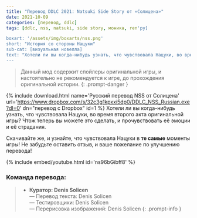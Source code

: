 ```yaml
---
title: "Перевод DDLC 2021: Natsuki Side Story от «Солицена»"
date: 2021-10-09
categories: [перевод, ddlc]
tags: [ddlc, nss, natsuki, side story, моника, ren'py]

boxart: '/assets/img/boxarts/nss.png'
short: "История со стороны Нацуки"
sub-cat: [визуальная новелла]
text: "Хотели ли вы когда-нибудь узнать, что чувствовала Нацуки, во время второго акта оригинальной игры? Чтож теперь вы можете это сделать, и прочувствовать её эмоции и её страдания."
---
```

> Данный мод содержит спойлеры оригинальной игры, и настоятельно не рекомендуется к игре, до прохождения оригинальной истории.
{: .prompt-danger }

{% include download.html name='Русский перевод NSS от Солицена' url='https://www.dropbox.com/s/32c3g1kpxxi5dp0/DDLC_NSS_Russian.exe?dl=0' dn="перевод с Dropbox" id=1 %}
Хотели ли вы когда-нибудь узнать, что чувствовала Нацуки, во время второго акта оригинальной игры? Чтож теперь вы можете это сделать, и прочувствовать её эмоции и её страдания.

Скачивайте же, и узнайте, что чувствовала Нацуки в **те самые** моменты игры! Не забудьте оставить отзыв, и ваше пожелание по улучшению перевода!

{% include embed/youtube.html id='ns96bGibff8' %}

### Команда перевода:
> * **Куратор: Denis Solicen** 
<br> — Перевод текста: Denis Solicen
<br> — Тестировщики: Denis Solicen
<br> — Перерисовка изображений: Denis Solicen
{: .prompt-info }